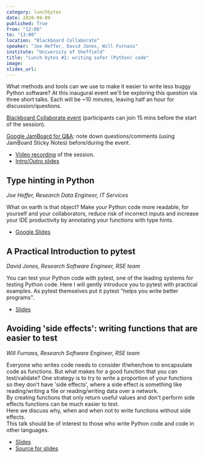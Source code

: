```yaml
---
category: lunchbytes
date: 2020-09-09
published: True
from: "12:00"
to: "13:00"
location: "Blackboard Collaborate"
speaker: "Joe Heffer, David Jones, Will Furnass"
institute: "University of Sheffield"
title: "Lunch bytes #1: writing safer (Python) code"
image:
slides_url:
---
```


What methods and tools can we use to make it easier to write less buggy Python software?
At this inaugural event we'll be exploring this question via three short talks.
Each will be ~10 minutes, leaving half an hour for discussion/questions.

[Blackboard Collaborate event](https://eu.bbcollab.com/guest/749647f98f5c4d788af118713e75b607)
(participants can join 15 mins before the start of the session).

[Google JamBoard for Q&A](https://jamboard.google.com/d/1AHQInvcGk5es3Tmk8--o9Rztt-L2AbNeYfhuo_-NL6s/): note down questions/comments (using JamBoard Sticky Notes) before/during the event.  

* [Video recording](https://digitalmedia.sheffield.ac.uk/media/1_muuuuhoj) of the session.
* [Intro/Outro slides](https://rse.shef.ac.uk/lunch-bytes-intro1/)

## Type hinting in Python

*Joe Heffer, Research Data Engineer, IT Services*

What on earth is that object?
Make your Python code more readable, for yourself and your collaborators,
reduce risk of incorrect inputs and increase your IDE productivity by
annotating your functions with type hints.

* [Google Slides](https://docs.google.com/presentation/d/1mFgQOG4zIZJW-Kl-STi8VnbekVgxzNF_JSO-UOzjHnU/edit?usp=sharing)

## A Practical Introduction to pytest

*David Jones, Research Software Engineer, RSE team*

You can test your Python code with pytest, one of the leading systems for testing Python code.
Here I will gently introduce you to pytest with practical examples. As pytest themselves put it pytest "helps you write better programs".

* [Slides](https://github.com/RSE-Sheffield/2020-09-talk-pytest)

## Avoiding 'side effects': writing functions that are easier to test

*Will Furnass, Research Software Engineer, RSE team*

Everyone who writes code needs to consider if/when/how to encapsulate code as functions.
But what makes for a good function that you can test/validate?  One strategy is to try to write a proportion of your functions so they don't have 'side effects', 
where a side effect is something like reading/writing a file or reading/writing data over a network.  
By creating functions that only return useful values and don't perform side effects functions can be much easier to test.  
Here we discuss why, when and when not to write functions without side effects.  
This talk should be of interest to those who write Python code and code in other languages.

* [Slides](https://willfurnass.github.io/avoiding-side-effects/#1)
* [Source for slides](https://github.com/willfurnass/avoiding-side-effects)
